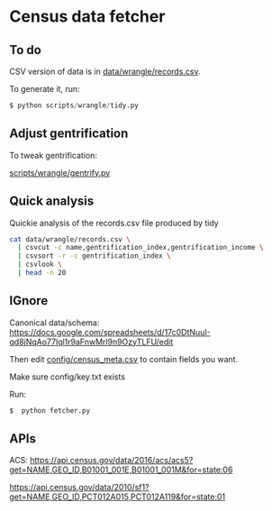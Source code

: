 # Census data fetcher




## To do


CSV version of data is in [data/wrangle/records.csv](data/wrangle/records.csv).

To generate it, run:

```py
$ python scripts/wrangle/tidy.py
```

## Adjust gentrification

To tweak gentrification:

[scripts/wrangle/gentrify.py](scripts/wrangle/gentrify.py)

## Quick analysis

Quickie analysis of the records.csv file produced by tidy

```sh
cat data/wrangle/records.csv \
  | csvcut -c name,gentrification_index,gentrification_income \
  | csvsort -r -c gentrification_index \
  | csvlook \
  | head -n 20
```











## IGnore

Canonical data/schema:
https://docs.google.com/spreadsheets/d/17c0DtNuuI-qd8jNqAo77lql1r9aFnwMrl9n9OzyTLFU/edit

Then edit [config/census_meta.csv](config/census_meta.csv) to contain fields you want.

Make sure config/key.txt exists

Run:

```sh
$  python fetcher.py
```


## APIs


ACS:
https://api.census.gov/data/2016/acs/acs5?get=NAME,GEO_ID,B01001_001E,B01001_001M&for=state:06


https://api.census.gov/data/2010/sf1?get=NAME,GEO_ID,PCT012A015,PCT012A119&for=state:01

